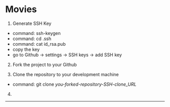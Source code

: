 Movies
======

1. Generate SSH Key
* command: ssh-keygen
* command: cd .ssh
* command: cat id_rsa.pub
*  copy the key
* go to Github -> settings -> SSH keys -> add SSH key

2. Fork the project to your Github

3. Clone the repository to your development machine
* command: git clone *you-forked-repository-SSH-clone_URL*

4. 
------

